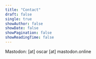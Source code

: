 ```yaml
---
title: "Contact"
draft: false
single: true
showAuthor: false
showDate: false
showPagination: false
showReadingTime: false
---
```


Mastodon: [at] oscar [at] mastodon.online 

